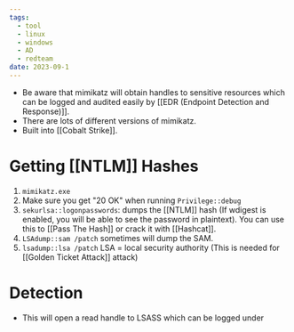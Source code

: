 ```yaml
---
tags:
  - tool
  - linux
  - windows
  - AD
  - redteam
date: 2023-09-1
---
```


- Be aware that mimikatz will obtain handles to sensitive resources which can be logged and audited easily by [[EDR (Endpoint Detection and Response)]].
- There are lots of different versions of mimikatz.
- Built into [[Cobalt Strike]].
# Getting [[NTLM]] Hashes

1. `mimikatz.exe`
2. Make sure you get "20 OK" when running `Privilege::debug`
3. `sekurlsa::logonpasswords`: dumps the [[NTLM]] hash (If wdigest is enabled, you will be able to see the password in plaintext). You can use this to [[Pass The Hash]] or crack it with [[Hashcat]].
4. `LSAdump::sam /patch` sometimes will dump the SAM.
5. `lsadump::lsa /patch` LSA = local security authority (This is needed for [[Golden Ticket Attack]] attack)
# Detection

- This will open a read handle to LSASS which can be logged under
